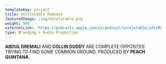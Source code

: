 ```yaml
---
templateKey: project
title: Unrelatable Podcast
featuredImage: /img/Unrelatable.png
weight: 994
externalLink: 'https://podcasts.apple.com/us/podcast/unrelatable/id1390910094?mt=2'
type: Branding + Audio Production
---
```

**ABDUL DREMALI** AND **COLLIN DUDDY** ARE COMPLETE OPPOSITES TRYING TO FIND SOME COMMON GROUND. PRODUCED BY **PEACH QUINTANA**.
